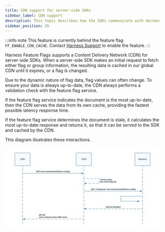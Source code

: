 ```yaml
---
title: CDN support for server-side SDKs
sidebar_label: CDN support
description: This topic describes how the SDKs communicate with Harness Feature Flags to receive flag changes.
sidebar_position: 25
---
```


:::info note
This feature is currently behind the feature flag `FF_ENABLE_CDN_CACHE`. Contact [Harness Support](mailto:support@harness.io) to enable the feature.
:::

Harness Feature Flags supports a Content Delivery Network (CDN) for server-side SDKs. When a server-side SDK makes an initial request to fetch either flag or group information, the resulting data is cached in our global CDN until it expires, or a flag is changed.

Due to the dynamic nature of flag data, flag values can often change. To ensure your data is always up-to-date, the CDN always performs a validation check with the feature flag service.

If the feature flag service indicates the document is the most up-to-date, then the CDN serves the data from its own cache, providing the fastest possible latency response time.

If the feature flag service determines the document is stale, it calculates the most up-to-date response and returns it, so that it can be served to the SDK and cached by the CDN.

This diagram illustrates these interactions.

![Sequence diagram showing the flows between SDK, CDN, and Harness](./static/cdn-sequence-diagram.png)
